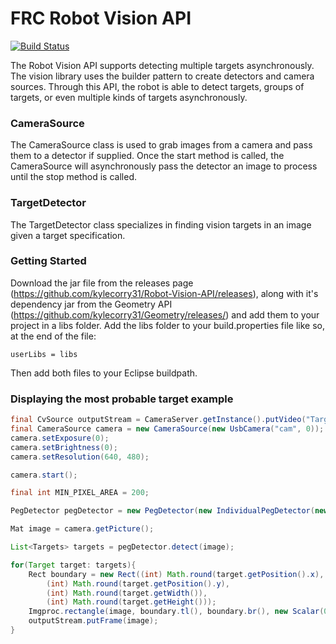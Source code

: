 # FRC Robot Vision API

[![Build Status](https://travis-ci.org/kylecorry31/Robot-Vision-API.svg?branch=master)](https://travis-ci.org/kylecorry31/Robot-Vision-API)

The Robot Vision API supports detecting multiple targets asynchronously. The vision library uses the builder pattern to create detectors and camera sources. Through this API, the robot is able to detect targets, groups of targets, or even multiple kinds of targets asynchronously. 

### CameraSource
The CameraSource class is used to grab images from a camera and pass them to a detector if supplied. Once the start method is called, the CameraSource will asynchronously pass the detector an image to process until the stop method is called. 

### TargetDetector
The TargetDetector class specializes in finding vision targets in an image given a target specification. 

### Getting Started
Download the jar file from the releases page (https://github.com/kylecorry31/Robot-Vision-API/releases), along with it's dependency jar from the Geometry API (https://github.com/kylecorry31/Geometry/releases/) and add them to your project in a libs folder. Add the libs folder to your build.properties file like so, at the end of the file: 

    userLibs = libs
    
Then add both files to your Eclipse buildpath.


### Displaying the most probable target example
```Java
final CvSource outputStream = CameraServer.getInstance().putVideo("Target", 640, 480);
final CameraSource camera = new CameraSource(new UsbCamera("cam", 0));
camera.setExposure(0);
camera.setBrightness(0);
camera.setResolution(640, 480);

camera.start();

final int MIN_PIXEL_AREA = 200;

PegDetector pegDetector = new PegDetector(new IndividualPegDetector(new BrightnessFilter(200, 255), MIN_PIXEL_AREA));

Mat image = camera.getPicture();

List<Targets> targets = pegDetector.detect(image);

for(Target target: targets){
    Rect boundary = new Rect((int) Math.round(target.getPosition().x),
        (int) Math.round(target.getPosition().y),
        (int) Math.round(target.getWidth()),
        (int) Math.round(target.getHeight()));
    Imgproc.rectangle(image, boundary.tl(), boundary.br(), new Scalar(0, 255, 0));
    outputStream.putFrame(image);
}
```
